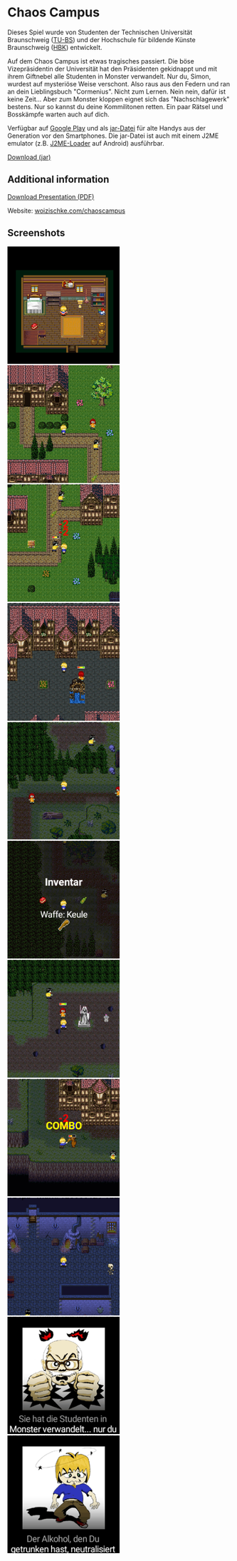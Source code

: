 # Chaos Campus

Dieses Spiel wurde von Studenten der Technischen Universität Braunschweig ([TU-BS](https://www.tu-braunschweig.de/)) und der Hochschule für bildende Künste Braunschweig ([HBK](https://www.hbk-bs.de/)) entwickelt.

Auf dem Chaos Campus ist etwas tragisches passiert. Die böse Vizepräsidentin der Universität hat den Präsidenten gekidnappt und mit ihrem Giftnebel alle Studenten in Monster verwandelt. Nur du, Simon, wurdest auf mysteriöse Weise verschont. Also raus aus den Federn und ran an dein Lieblingsbuch "Cormenius". Nicht zum Lernen. Nein nein, dafür ist keine Zeit... Aber zum Monster kloppen eignet sich das "Nachschlagewerk" bestens. Nur so kannst du deine Kommilitonen retten. Ein paar Rätsel und Bosskämpfe warten auch auf dich.

Verfügbar auf [Google Play](https://play.google.com/store/apps/details?id=com.deadlinegamedev.chaoscampus) und als [jar-Datei](https://woizischke.com/chaos-campus.jar) für alte Handys aus der Generation vor den Smartphones. Die jar-Datei ist auch mit einem J2ME emulator (z.B. [J2ME-Loader](https://play.google.com/store/apps/details?id=ru.playsoftware.j2meloader) auf Android) ausführbar.

[Download (jar)](https://woizischke.com/chaos-campus.jar)

Additional information
---

[Download Presentation (PDF)](https://woizischke.com/chaos-campus.pdf)

Website: [woizischke.com/chaoscampus](https://woizischke.com/chaoscampus/index.html)

Screenshots
---

<img src="screenshots/1.png" width="50%">
<img src="screenshots/2.png" width="50%">
<img src="screenshots/3.png" width="50%">
<img src="screenshots/4.png" width="50%">
<img src="screenshots/5.png" width="50%">
<img src="screenshots/6.png" width="50%">
<img src="screenshots/7.png" width="50%">
<img src="screenshots/8.png" width="50%">
<img src="screenshots/9.png" width="50%">
<img src="screenshots/10.png" width="50%">
<img src="screenshots/11.png" width="50%">
